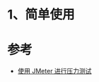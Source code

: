 



# 1、简单使用















# 参考

- [使用 JMeter 进行压力测试](https://www.cnblogs.com/stulzq/p/8971531.html)


